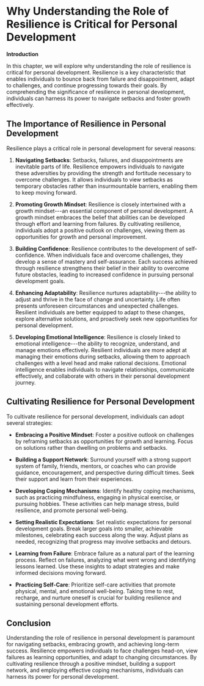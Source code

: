Why Understanding the Role of Resilience is Critical for Personal Development
========================================================================================

**Introduction**

In this chapter, we will explore why understanding the role of resilience is critical for personal development. Resilience is a key characteristic that enables individuals to bounce back from failure and disappointment, adapt to challenges, and continue progressing towards their goals. By comprehending the significance of resilience in personal development, individuals can harness its power to navigate setbacks and foster growth effectively.

The Importance of Resilience in Personal Development
----------------------------------------------------

Resilience plays a critical role in personal development for several reasons:

1. **Navigating Setbacks**: Setbacks, failures, and disappointments are inevitable parts of life. Resilience empowers individuals to navigate these adversities by providing the strength and fortitude necessary to overcome challenges. It allows individuals to view setbacks as temporary obstacles rather than insurmountable barriers, enabling them to keep moving forward.

2. **Promoting Growth Mindset**: Resilience is closely intertwined with a growth mindset---an essential component of personal development. A growth mindset embraces the belief that abilities can be developed through effort and learning from failures. By cultivating resilience, individuals adopt a positive outlook on challenges, viewing them as opportunities for growth and personal improvement.

3. **Building Confidence**: Resilience contributes to the development of self-confidence. When individuals face and overcome challenges, they develop a sense of mastery and self-assurance. Each success achieved through resilience strengthens their belief in their ability to overcome future obstacles, leading to increased confidence in pursuing personal development goals.

4. **Enhancing Adaptability**: Resilience nurtures adaptability---the ability to adjust and thrive in the face of change and uncertainty. Life often presents unforeseen circumstances and unexpected challenges. Resilient individuals are better equipped to adapt to these changes, explore alternative solutions, and proactively seek new opportunities for personal development.

5. **Developing Emotional Intelligence**: Resilience is closely linked to emotional intelligence---the ability to recognize, understand, and manage emotions effectively. Resilient individuals are more adept at managing their emotions during setbacks, allowing them to approach challenges with a level head and make rational decisions. Emotional intelligence enables individuals to navigate relationships, communicate effectively, and collaborate with others in their personal development journey.

Cultivating Resilience for Personal Development
-----------------------------------------------

To cultivate resilience for personal development, individuals can adopt several strategies:

* **Embracing a Positive Mindset**: Foster a positive outlook on challenges by reframing setbacks as opportunities for growth and learning. Focus on solutions rather than dwelling on problems and setbacks.

* **Building a Support Network**: Surround yourself with a strong support system of family, friends, mentors, or coaches who can provide guidance, encouragement, and perspective during difficult times. Seek their support and learn from their experiences.

* **Developing Coping Mechanisms**: Identify healthy coping mechanisms, such as practicing mindfulness, engaging in physical exercise, or pursuing hobbies. These activities can help manage stress, build resilience, and promote personal well-being.

* **Setting Realistic Expectations**: Set realistic expectations for personal development goals. Break larger goals into smaller, achievable milestones, celebrating each success along the way. Adjust plans as needed, recognizing that progress may involve setbacks and detours.

* **Learning from Failure**: Embrace failure as a natural part of the learning process. Reflect on failures, analyzing what went wrong and identifying lessons learned. Use these insights to adapt strategies and make informed decisions moving forward.

* **Practicing Self-Care**: Prioritize self-care activities that promote physical, mental, and emotional well-being. Taking time to rest, recharge, and nurture oneself is crucial for building resilience and sustaining personal development efforts.

Conclusion
----------

Understanding the role of resilience in personal development is paramount for navigating setbacks, embracing growth, and achieving long-term success. Resilience empowers individuals to face challenges head-on, view failures as learning opportunities, and adapt to changing circumstances. By cultivating resilience through a positive mindset, building a support network, and employing effective coping mechanisms, individuals can harness its power for personal development.
